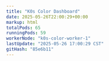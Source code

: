 ```yaml
---
title: "K0s Color Dashboard"
date: 2025-05-26T22:00:29+00:00
markup: html
totalPods: 65
runningPods: 59
workerNode: "k0s-color-worker-1"
lastUpdate: "2025-05-26 17:00:29 CST"
gitHash: "85e6b11"
---
```


<!-- This content is dynamically updated by the CronJob -->
<!-- The dashboard UI is rendered by Hugo templates and CSS/JS files -->
